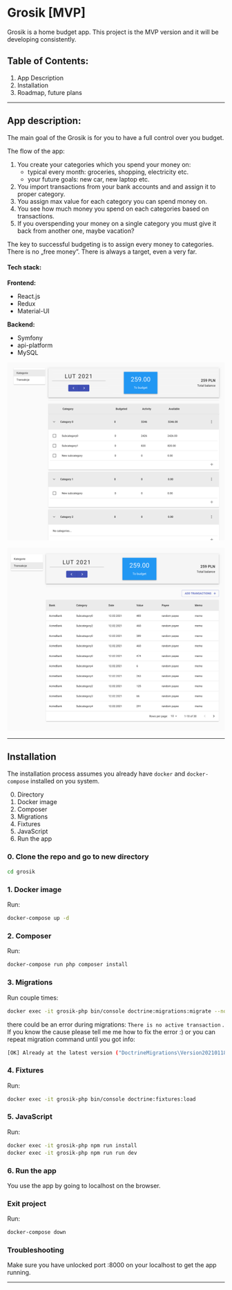 # Grosik [MVP]
Grosik is a home budget app. This project is the MVP version and it will be developing consistently.

## Table of Contents:
1. App Description
2. Installation
3. Roadmap, future plans

- - - -

## App description:
The main goal of the Grosik is for you to have a full control over you budget. 

The flow of the app:
1. You create your categories which you spend your money on: 
	* typical every month: groceries, shopping, electricity etc.
	* your future goals: new car, new laptop etc.
2.  You import transactions from your bank accounts and and assign it to proper category.
3. You assign max value for each category you can spend money on.
4. You see how much money you spend on each categories based on transactions.
5. If you overspending your money on a single category you must give it back from another one, maybe vacation?

The key to successful budgeting is to assign every money to categories. There is no „free money”. There is always a target, even a very far.

#### Tech stack:
**Frontend:** 

* React.js
* Redux
* Material-UI

**Backend:**  

* Symfony
* api-platform
* MySQL 


![Grosik1](https://github.com/patrykjachowski/grosik/blob/develop/assets/images/grosik1.png?raw=true)  

![Grosik2](https://github.com/patrykjachowski/grosik/blob/develop/assets/images/grosik2.png?raw=true)

- - - -

## Installation

The installation process assumes you already have `docker` and  `docker-compose` installed on you system.

0. Directory
1. Docker image
2. Composer
3. Migrations
4. Fixtures
5. JavaScript
6. Run the app


### 0. Clone the repo and go to new directory
```sh
cd grosik
```


### 1. Docker image
Run:
```sh
docker-compose up -d
```


### 2. Composer
Run:
```sh
docker-compose run php composer install
```


### 3. Migrations
Run couple times:
```sh
docker exec -it grosik-php bin/console doctrine:migrations:migrate --no-interaction
```

there could be an error during migrations: `There is no active transaction` . If you know the cause please tell me me how to fix the error :) or you can repeat migration command until you got info:
```sh
[OK] Already at the latest version ("DoctrineMigrations\Version20210118141034") 
```


### 4. Fixtures
Run:
```sh
docker exec -it grosik-php bin/console doctrine:fixtures:load
```


### 5. JavaScript
Run:
```sh
docker exec -it grosik-php npm run install
docker exec -it grosik-php npm run run dev
```


### 6. Run the app
You use the app by going to localhost on the browser.


### Exit project
Run:
```sh
docker-compose down
```


### Troubleshooting
Make sure you have unlocked port :8000 on your localhost to get the app running.

- - - -




